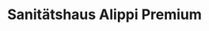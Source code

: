 ---
title: "Sanitätshaus Alippi Premium"
url: /oschatz/sanitaetshaus-alippi-premium/
shop: Sanitätshaus
---